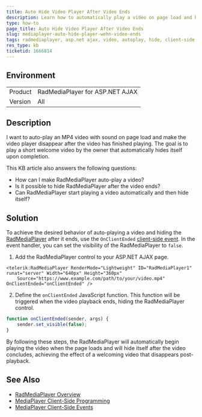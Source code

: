 ```yaml
---
title: Auto Hide Video Player After Video Ends
description: Learn how to automatically play a video on page load and hide the RadMediaPlayer control once the video ends in ASP.NET AJAX applications.
type: how-to
page_title: Auto Hide Video Player After Video Ends
slug: mediaplayer-auto-hide-player-wehn-video-ends
tags: radmediaplayer, asp.net ajax, video, autoplay, hide, client-side events
res_type: kb
ticketid: 1666814
---
```


## Environment

<table>
<tbody>
<tr>
<td>Product</td>
<td>RadMediaPlayer for ASP.NET AJAX</td>
</tr>
<tr>
<td>Version</td>
<td>All</td>
</tr>
</tbody>
</table>

## Description

I want to auto-play an MP4 video with sound on page load and make the video player disappear after the video has finished playing. The goal is to play a short welcome video by the owner that automatically hides itself upon completion.

This KB article also answers the following questions:

- How can I make RadMediaPlayer auto-play a video?
- Is it possible to hide RadMediaPlayer after the video ends?
- Can RadMediaPlayer start playing a video automatically and then hide itself?

## Solution

To achieve the desired behavior of auto-playing a video and hiding the [RadMediaPlayer](https://docs.telerik.com/devtools/aspnet-ajax/controls/mediaplayer/overview) after it ends, use the `OnClientEnded` [client-side event](https://docs.telerik.com/devtools/aspnet-ajax/controls/mediaplayer/client-side-programming/overview#client-side-events). In the event handler, you can set the visibility of the RadMediaPlayer to `false`.

1. Add the RadMediaPlayer control to your ASP.NET AJAX page. 

````ASP.NET
<telerik:RadMediaPlayer RenderMode="Lightweight" ID="RadMediaPlayer1" runat="server" Width="640px" Height="360px"
    Source="https://www.example.com/path/to/your/video.mp4" OnClientEnded="onClientEnded" />
````

2. Define the `onClientEnded` JavaScript function. This function will be triggered when the video playback ends, hiding the RadMediaPlayer control.

````JavaScript
function onClientEnded(sender, args) {
    sender.set_visible(false);
}
````

By following these steps, the RadMediaPlayer will automatically begin playing the video when the page loads and will hide itself after the video concludes, achieving the effect of a welcoming video that disappears post-playback.

## See Also

- [RadMediaPlayer Overview](https://docs.telerik.com/devtools/aspnet-ajax/controls/mediaplayer/overview)
- [MediaPlayer Client-Side Programming](https://docs.telerik.com/devtools/aspnet-ajax/controls/mediaplayer/client-side-programming/overview)
- [MediaPlayer Client-Side Events](https://docs.telerik.com/devtools/aspnet-ajax/controls/mediaplayer/client-side-programming/overview#client-side-events)
